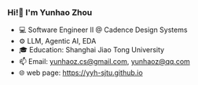 ### Hi!👋 I'm Yunhao Zhou 

- 💻 Software Engineer II @ Cadence Design Systems
- ⚙️ LLM, Agentic AI, EDA
- 🎓 Education: Shanghai Jiao Tong University
- 📫 Email: yunhaoz.cs@gmail.com, yunhaoz@qq.com
- 🌐 web page: https://yyh-sjtu.github.io
<!---
yyh-sjtu/yyh-sjtu is a ✨ special ✨ repository because its `README.md` (this file) appears on your GitHub profile.
You can click the Preview link to take a look at your changes.
--->
